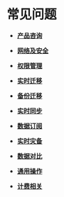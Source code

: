 # 常见问题<a name="drs_01_0099"></a>

-   **[产品咨询](产品咨询.md)**  

-   **[网络及安全](网络及安全.md)**  

-   **[权限管理](权限管理(常见问题).md)**  

-   **[实时迁移](实时迁移(常见问题).md)**  

-   **[备份迁移](备份迁移(常见问题).md)**  

-   **[实时同步](实时同步(常见问题).md)**  

-   **[数据订阅](数据订阅(常见问题).md)**  

-   **[实时灾备](实时灾备(常见问题).md)**  

-   **[数据对比](数据对比.md)**  

-   **[通用操作](通用操作.md)**  

-   **[计费相关](计费相关.md)**  


